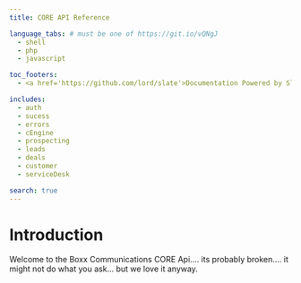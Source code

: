 ```yaml
---
title: CORE API Reference

language_tabs: # must be one of https://git.io/vQNgJ
  - shell
  - php
  - javascript

toc_footers:
  - <a href='https://github.com/lord/slate'>Documentation Powered by Slate</a>

includes:
  - auth
  - sucess
  - errors
  - cEngine
  - prospecting
  - leads
  - deals
  - customer
  - serviceDesk

search: true
---
```


# Introduction

Welcome to the Boxx Communications CORE Api.... its probably broken.... it might not do what you ask... but we love it anyway.